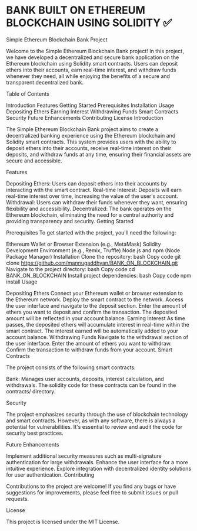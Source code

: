 # BANK BUILT ON ETHEREUM BLOCKCHAIN USING SOLIDITY ✅


Simple Ethereum Blockchain Bank Project

Welcome to the Simple Ethereum Blockchain Bank project! In this project, we have developed a decentralized and secure bank application on the Ethereum blockchain using Solidity smart contracts. Users can deposit ethers into their accounts, earn real-time interest, and withdraw funds whenever they need, all while enjoying the benefits of a secure and transparent decentralized bank.

Table of Contents

Introduction
Features
Getting Started
Prerequisites
Installation
Usage
Depositing Ethers
Earning Interest
Withdrawing Funds
Smart Contracts
Security
Future Enhancements
Contributing
License
Introduction

The Simple Ethereum Blockchain Bank project aims to create a decentralized banking experience using the Ethereum blockchain and Solidity smart contracts. This system provides users with the ability to deposit ethers into their accounts, receive real-time interest on their deposits, and withdraw funds at any time, ensuring their financial assets are secure and accessible.

Features

Depositing Ethers: Users can deposit ethers into their accounts by interacting with the smart contract.
Real-time Interest: Deposits will earn real-time interest over time, increasing the value of the user's account.
Withdrawal: Users can withdraw their funds whenever they want, ensuring flexibility and accessibility.
Decentralized: The bank operates on the Ethereum blockchain, eliminating the need for a central authority and providing transparency and security.
Getting Started

Prerequisites
To get started with the project, you'll need the following:

Ethereum Wallet or Browser Extension (e.g., MetaMask)
Solidity Development Environment (e.g., Remix, Truffle)
Node.js and npm (Node Package Manager)
Installation
Clone the repository:
bash
Copy code
git clone https://github.com/mannugaddhyan/BANK_ON_BLOCKCHAIN.git
Navigate to the project directory:
bash
Copy code
cd BANK_ON_BLOCKCHAIN
Install project dependencies:
bash
Copy code
npm install
Usage

Depositing Ethers
Connect your Ethereum wallet or browser extension to the Ethereum network.
Deploy the smart contract to the network.
Access the user interface and navigate to the deposit section.
Enter the amount of ethers you want to deposit and confirm the transaction.
The deposited amount will be reflected in your account balance.
Earning Interest
As time passes, the deposited ethers will accumulate interest in real-time within the smart contract.
The interest earned will be automatically added to your account balance.
Withdrawing Funds
Navigate to the withdrawal section of the user interface.
Enter the amount of ethers you want to withdraw.
Confirm the transaction to withdraw funds from your account.
Smart Contracts

The project consists of the following smart contracts:

Bank: Manages user accounts, deposits, interest calculation, and withdrawals.
The solidity code for these contracts can be found in the contracts/ directory.

Security

The project emphasizes security through the use of blockchain technology and smart contracts. However, as with any software, there is always a potential for vulnerabilities. It's essential to review and audit the code for security best practices.

Future Enhancements

Implement additional security measures such as multi-signature authentication for large withdrawals.
Enhance the user interface for a more intuitive experience.
Explore integration with decentralized identity solutions for user authentication.
Contributing

Contributions to the project are welcome! If you find any bugs or have suggestions for improvements, please feel free to submit issues or pull requests.

License

This project is licensed under the MIT License.
